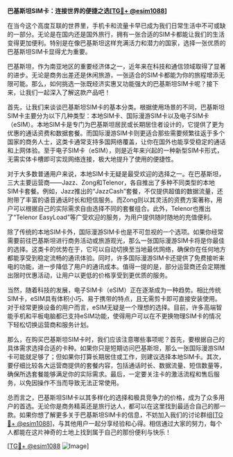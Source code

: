 **巴基斯坦SIM卡：连接世界的便捷之选[[TG💪+ @esim1088](https://t.me/s/esim1088)]**

在当今这个高度互联的世界里，手机卡和流量卡早已成为我们日常生活中不可或缺的一部分。无论是在国内还是国外旅行，拥有一张合适的SIM卡都能让我们的生活变得更加便利。特别是在像巴基斯坦这样充满活力和潜力的国家，选择一张优质的巴基斯坦SIM卡显得尤为重要。

巴基斯坦，作为南亚地区的重要经济体之一，近年来在科技和通信领域取得了显著的进步。无论是商务出差还是休闲旅游，一张适合的SIM卡都能为你的旅程增添无限可能。那么，如何挑选一张既经济实惠又功能强大的巴基斯坦SIM卡呢？接下来，让我们一起深入了解这款产品吧！

首先，让我们来谈谈巴基斯坦SIM卡的基本分类。根据使用场景的不同，巴基斯坦SIM卡主要分为以下几种类型：本地SIM卡、国际漫游SIM卡以及电子SIM卡（eSIM）。本地SIM卡是专门为巴基斯坦居民或长期居住者设计的，它提供了更为优惠的通话资费和数据套餐。而国际漫游SIM卡则更适合那些需要频繁往返于多个国家的商务人士，这类卡通常支持多国网络覆盖，让你在国外也能享受稳定的通话和上网体验。至于电子SIM卡（eSIM），则是近年来兴起的一种新型SIM卡形式，无需实体卡槽即可实现网络连接，极大地提升了使用的便捷性。

对于大多数普通用户来说，本地SIM卡无疑是最受欢迎的选择之一。在巴基斯坦，三大主要运营商——Jazz、Zong和Telenor，各自推出了多种不同类型的本地SIM卡套餐。例如，Jazz推出的“JazzCash”套餐，不仅提供超值的数据流量，还附带了丰富的语音通话时长和短信服务。而Zong则以其灵活的资费方案著称，用户可以根据自己的实际需求自由选择不同的套餐组合。此外，Telenor也推出了“Telenor EasyLoad”等广受欢迎的服务，为用户提供随时随地的充值便利。

除了传统的本地SIM卡外，国际漫游SIM卡也是不可忽视的一个选项。如果你经常需要前往巴基斯坦进行商务活动或旅游观光，那么一张国际漫游SIM卡将是你最佳的选择。这类卡的优势在于，它可以自动切换至当地最优网络，确保你在任何地方都能享受到稳定流畅的通讯体验。同时，许多国际漫游SIM卡还提供了免费接听来电的功能，进一步降低了用户的通讯成本。值得一提的是，部分运营商还会定期推出限时优惠活动，让用户以更低的价格享受到更优质的服务。

当然，随着科技的发展，电子SIM卡（eSIM）正在逐渐成为一种趋势。相比传统SIM卡，eSIM具有体积小巧、易于携带的特点，且无需剪卡即可直接安装使用。对于经常更换设备的用户而言，eSIM无疑是一个理想的选择。目前，许多高端智能手机和平板电脑都已支持eSIM功能，使得用户可以在不更换物理SIM卡的情况下轻松切换运营商和服务计划。

那么，在购买巴基斯坦SIM卡时，我们应该注意哪些事项呢？首先，要根据自己的具体需求选择合适的卡种。如果你只是短期访问巴基斯坦，那么一张国际漫游SIM卡可能就足够了；但如果你打算长期居住或工作，则建议选择本地SIM卡。其次，要仔细比较各大运营商提供的套餐内容，包括通话时长、数据流量、短信数量等，确保所选套餐能够满足你的实际需求。最后，一定要关注卡的激活流程和售后服务，以免因操作不当而导致无法正常使用。

总而言之，巴基斯坦SIM卡以其多样化的选择和极具竞争力的价格，成为了众多用户的首选。无论你是商务精英还是旅行达人，都可以在这里找到最适合自己的那一款。如果你想了解更多关于巴基斯坦SIM卡的信息，不妨加入我们的讨论群组[[TG💪+ @esim1088](https://t.me/s/esim1088)]，与其他用户一起分享经验和心得。相信通过大家的努力，每个人都能在这片神奇的土地上找到属于自己的那份便利与快乐！

[[TG💪+ @esim1088](https://t.me/s/esim1088) ![Image](https://i.postimg.cc/4NQfJmqS/Snipaste-2025-05-13-00-14-12.png)]